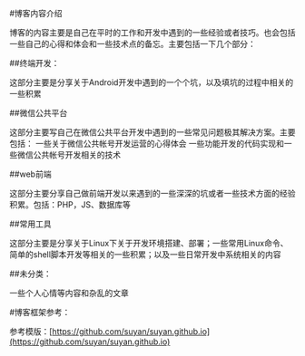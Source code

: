 #博客内容介绍

博客的内容主要是自己在平时的工作和开发中遇到的一些经验或者技巧。也会包括一些自己的心得和体会和一些技术点的备忘。主要包括一下几个部分：

##终端开发： 

这部分主要是分享关于Android开发中遇到的一个个坑，以及填坑的过程中相关的一些积累

##微信公共平台 

这部分主要写自己在微信公共平台开发中遇到的一些常见问题极其解决方案。主要包括： 一些关于微信公共帐号开发运营的心得体会 一些功能开发的代码实现和一些微信公共帐号开发相关的技术

##web前端 

这部分主要分享自己做前端开发以来遇到的一些深深的坑或者一些技术方面的经验积累。包括：PHP，JS、数据库等

##常用工具

这部分主要是分享关于Linux下关于开发环境搭建、部署；一些常用Linux命令、简单的shell脚本开发等相关的一些积累；以及一些日常开发中系统相关的内容

##未分类： 

一些个人心情等内容和杂乱的文章

#博客框架参考：

参考模版：[https://github.com/suyan/suyan.github.io](https://github.com/suyan/suyan.github.io)
